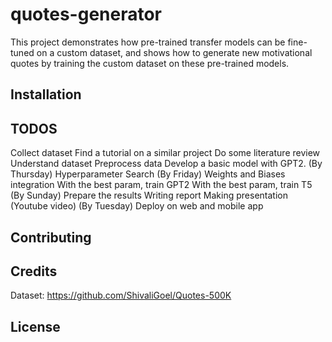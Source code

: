 
# quotes-generator

This project demonstrates how pre-trained transfer models can be fine-tuned on a custom dataset, and shows how to generate new motivational quotes by training the custom dataset on these pre-trained models.
## Installation



## TODOS
Collect dataset
Find a tutorial on a similar project
Do some literature review
Understand dataset
Preprocess data
Develop a basic model with GPT2. (By Thursday)
Hyperparameter Search (By Friday)
Weights and Biases integration
With the best param, train GPT2
With the best param, train T5 (By Sunday)
Prepare the results
Writing report
Making presentation (Youtube video) (By Tuesday)
Deploy on web and mobile app




## Contributing



## Credits

Dataset: https://github.com/ShivaliGoel/Quotes-500K

## License


